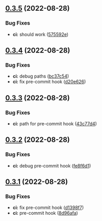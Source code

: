 ## [0.3.5](https://github.com/shprota/eisen/compare/v0.3.4...v0.3.5) (2022-08-28)


### Bug Fixes

* **ci:** should work ([575592e](https://github.com/shprota/eisen/commit/575592e1eb55e5d0028ce4d9800c6ca0ec590fdb))



## [0.3.4](https://github.com/shprota/eisen/compare/v0.3.3...v0.3.4) (2022-08-28)


### Bug Fixes

* **ci:** debug paths ([bc37c54](https://github.com/shprota/eisen/commit/bc37c5482438eebc8ab9425359f92b64add9d239))
* **ci:** fix pre-commit hook ([d20e626](https://github.com/shprota/eisen/commit/d20e626c5901c33d52045804b8f98b3bac8af30a))



## [0.3.3](https://github.com/shprota/eisen/compare/v0.3.2...v0.3.3) (2022-08-28)


### Bug Fixes

* **ci:** path for pre-commit hook ([43c77d4](https://github.com/shprota/eisen/commit/43c77d49c6bbf206f45a6139fef549a46a412f21))



## [0.3.2](https://github.com/shprota/eisen/compare/v0.3.1...v0.3.2) (2022-08-28)


### Bug Fixes

* **ci:** debug pre-commit hook ([fe8f6d1](https://github.com/shprota/eisen/commit/fe8f6d1867cca388ca60441caa5bd75729b3ef78))



## [0.3.1](https://github.com/shprota/eisen/compare/v0.3.0...v0.3.1) (2022-08-28)


### Bug Fixes

* **ci:** fix pre-commit hook ([d1398f7](https://github.com/shprota/eisen/commit/d1398f7aff779ed4d70393e174e0faa31c21afb6))
* **ci:** pre-commit hook ([8d96afa](https://github.com/shprota/eisen/commit/8d96afab8c1d03900b8cabdf161d37ee414128f2))



